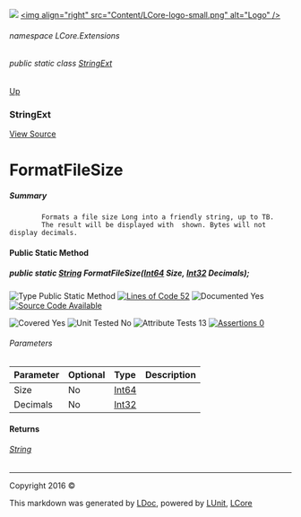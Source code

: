 ![](Content/LCore-banner-small.png "")
[&lt;img align=&quot;right&quot; src=&quot;Content/LCore-logo-small.png&quot; alt=&quot;Logo&quot; /&gt;](../README.md)

###### namespace LCore.Extensions

###### public static class [StringExt](docs/StringExt.md)
[Up](docs/StringExt.md)

### StringExt
[View Source](Extensions/Reference%20Types/StringExt.cs)

# FormatFileSize

##### Summary

            Formats a file size Long into a friendly string, up to TB.
            The result will be displayed with  shown. Bytes will not display decimals.
            

#### Public Static Method

##### public static <a href="https://msdn.microsoft.com/en-us/library/system.string.aspx" alt="">String</a> FormatFileSize(<a href="https://msdn.microsoft.com/en-us/library/system.int64.aspx" alt="">Int64</a> Size, <a href="https://msdn.microsoft.com/en-us/library/system.int32.aspx" alt="">Int32</a> Decimals);

![Type Public Static Method](http://b.repl.ca/v1/Type-Public%20Static%20Method-blue.png "") [![Lines of Code 52](http://b.repl.ca/v1/Lines%20of%20Code-52-blue.png "")](Extensions/Reference%20Types/StringExt.cs#L621)    ![Documented Yes](http://b.repl.ca/v1/Documented-Yes-brightgreen.png "") [![Source Code Available](http://b.repl.ca/v1/Source%20Code-Available-brightgreen.png "")](Extensions/Reference%20Types/StringExt.cs#L621)

![Covered Yes](http://b.repl.ca/v1/Covered-Yes-brightgreen.png "") ![Unit Tested No](http://b.repl.ca/v1/Unit%20Tested-No-lightgrey.png "") ![Attribute Tests 13](http://b.repl.ca/v1/Attribute%20Tests-13-brightgreen.png "") [![Assertions 0](http://b.repl.ca/v1/Assertions-0-lightgrey.png "")](Extensions/Reference%20Types/StringExt.cs)

###### Parameters

Parameter | Optional | Type | Description
:---  | :---  | :---  | :--- 
Size | No | [Int64](https://msdn.microsoft.com/en-us/library/system.int64.aspx) | 
Decimals | No | [Int32](https://msdn.microsoft.com/en-us/library/system.int32.aspx) | 


#### Returns

###### [String](https://msdn.microsoft.com/en-us/library/system.string.aspx)



---

Copyright 2016 &copy; [](../README.md) [](../TableOfContents.md)

This markdown was generated by [LDoc](https://github.com/CodeSingularity/LDoc), powered by [LUnit](https://github.com/CodeSingularity/LUnit), [LCore](https://github.com/CodeSingularity/LCore)
